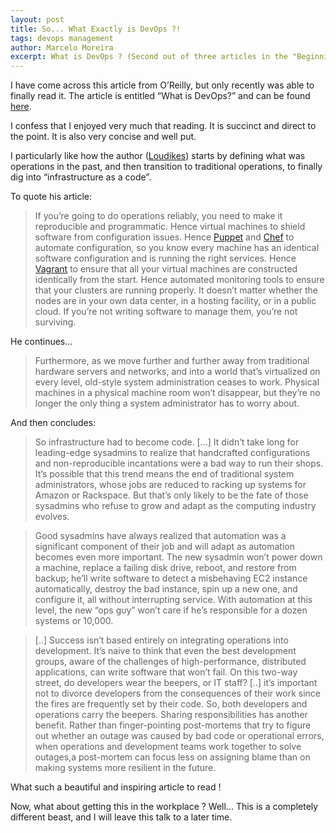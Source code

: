 ```yaml
---
layout: post
title: So... What Exactly is DevOps ?!
tags: devops management
author: Marcelo Moreira
excerpt: What is DevOps ? (Second out of three articles in the "Beginning of DevOps" series)
---
```

I have come across this article from O’Reilly, but only recently was able to finally read it. The article is entitled “What is DevOps?” and can be found [here](http://radar.oreilly.com/2012/06/what-is-devops.html).

I confess that I enjoyed very much that reading. It is succinct and direct to the point. It is also very concise and well put.

I particularly like how the author ([Loudikes](http://radar.oreilly.com/mikel)) starts by defining what was operations in the past, and then transition to traditional operations, to finally dig into “infrastructure as a code”.

To quote his article:

> If you’re going to do operations reliably, you need to make it reproducible and programmatic. Hence virtual machines to shield software from configuration issues. Hence [Puppet](https://puppetlabs.com/) and [Chef](http://www.opscode.com/chef/) to automate configuration, so you know every machine has an identical software configuration and is running the right services. Hence [Vagrant](http://www.vagrantup.com/) to ensure that all your virtual machines are constructed identically from the start. Hence automated monitoring tools to ensure that your clusters are running properly. It doesn’t matter whether the nodes are in your own data center, in a hosting facility, or in a public cloud. If you’re not writing software to manage them, you’re not surviving.

He continues...

> Furthermore, as we move further and further away from traditional hardware servers and networks, and into a world that’s virtualized on every level, old-style system administration ceases to work. Physical machines in a physical machine room won’t disappear, but they’re no longer the only thing a system administrator has to worry about.

And then concludes:

> So infrastructure had to become code. [...] It didn’t take long for leading-edge sysadmins to realize that handcrafted configurations and non-reproducible incantations were a bad way to run their shops. It’s possible that this trend means the end of traditional system administrators, whose jobs are reduced to racking up systems for Amazon or Rackspace. But that’s only likely to be the fate of those sysadmins who refuse to grow and adapt as the computing industry evolves.

> Good sysadmins have always realized that automation was a significant component of their job and will adapt as automation becomes even more important. The new sysadmin won’t power down a machine, replace a failing disk drive, reboot, and restore from backup; he’ll write software to detect a misbehaving EC2 instance automatically, destroy the bad instance, spin up a new one, and configure it, all without interrupting service. With automation at this level, the new “ops guy” won’t care if he’s responsible for a dozen systems or 10,000.

> [..] Success isn’t based entirely on integrating operations into development. It’s naive to think that even the best development groups, aware of the challenges of high-performance, distributed applications, can write software that won’t fail. On this two-way street, do developers wear the beepers, or IT staff? [..] it’s important not to divorce developers from the consequences of their work since the fires are frequently set by their code. So, both developers and operations carry the beepers. Sharing responsibilities has another benefit. Rather than finger-pointing post-mortems that try to figure out whether an outage was caused by bad code or operational errors, when operations and development teams work together to solve outages,a post-mortem can focus less on assigning blame than on making systems more resilient in the future.

What such a beautiful and inspiring article to read !

Now, what about getting this in the workplace ? Well... This is a completely different beast, and I will leave this talk to a later time.

